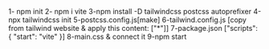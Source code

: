 <!-- Steps to setup Tailwind -->
1- npm init 
2- npm i vite
3-npm install -D tailwindcss postcss autoprefixer
4-npx tailwindcss init
5-postcss.config.js[make]
6-tailwind.config.js [copy from tailwind website & apply this content: ["*"]]
7-package.json ["scripts": {
    "start": "vite"
  }]
8-main.css & connect it
9-npm start
